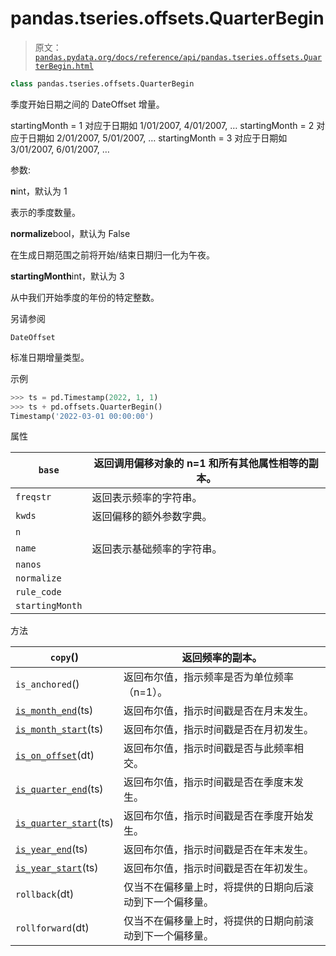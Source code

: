 # pandas.tseries.offsets.QuarterBegin

> 原文：[`pandas.pydata.org/docs/reference/api/pandas.tseries.offsets.QuarterBegin.html`](https://pandas.pydata.org/docs/reference/api/pandas.tseries.offsets.QuarterBegin.html)

```py
class pandas.tseries.offsets.QuarterBegin
```

季度开始日期之间的 DateOffset 增量。

startingMonth = 1 对应于日期如 1/01/2007, 4/01/2007, … startingMonth = 2 对应于日期如 2/01/2007, 5/01/2007, … startingMonth = 3 对应于日期如 3/01/2007, 6/01/2007, …

参数:

**n**int，默认为 1

表示的季度数量。

**normalize**bool，默认为 False

在生成日期范围之前将开始/结束日期归一化为午夜。

**startingMonth**int，默认为 3

从中我们开始季度的年份的特定整数。

另请参阅

`DateOffset`

标准日期增量类型。

示例

```py
>>> ts = pd.Timestamp(2022, 1, 1)
>>> ts + pd.offsets.QuarterBegin()
Timestamp('2022-03-01 00:00:00') 
```

属性

| `base` | 返回调用偏移对象的 n=1 和所有其他属性相等的副本。 |
| --- | --- |
| `freqstr` | 返回表示频率的字符串。 |
| `kwds` | 返回偏移的额外参数字典。 |
| `n` |  |
| `name` | 返回表示基础频率的字符串。 |
| `nanos` |  |
| `normalize` |  |
| `rule_code` |  |
| `startingMonth` |  |

方法

| `copy`() | 返回频率的副本。 |
| --- | --- |
| `is_anchored`() | 返回布尔值，指示频率是否为单位频率（n=1）。 |
| [`is_month_end`](https://pandas.pydata.org/docs/reference/api/pandas.tseries.offsets.QuarterBegin.is_month_end.html#pandas.tseries.offsets.QuarterBegin.is_month_end "pandas.tseries.offsets.QuarterBegin.is_month_end")(ts) | 返回布尔值，指示时间戳是否在月末发生。 |
| [`is_month_start`](https://pandas.pydata.org/docs/reference/api/pandas.tseries.offsets.QuarterBegin.is_month_start.html#pandas.tseries.offsets.QuarterBegin.is_month_start "pandas.tseries.offsets.QuarterBegin.is_month_start")(ts) | 返回布尔值，指示时间戳是否在月初发生。 |
| [`is_on_offset`](https://pandas.pydata.org/docs/reference/api/pandas.tseries.offsets.QuarterBegin.is_on_offset.html#pandas.tseries.offsets.QuarterBegin.is_on_offset "pandas.tseries.offsets.QuarterBegin.is_on_offset")(dt) | 返回布尔值，指示时间戳是否与此频率相交。 |
| [`is_quarter_end`](https://pandas.pydata.org/docs/reference/api/pandas.tseries.offsets.QuarterBegin.is_quarter_end.html#pandas.tseries.offsets.QuarterBegin.is_quarter_end "pandas.tseries.offsets.QuarterBegin.is_quarter_end")(ts) | 返回布尔值，指示时间戳是否在季度末发生。 |
| [`is_quarter_start`](https://pandas.pydata.org/docs/reference/api/pandas.tseries.offsets.QuarterBegin.is_quarter_start.html#pandas.tseries.offsets.QuarterBegin.is_quarter_start "pandas.tseries.offsets.QuarterBegin.is_quarter_start")(ts) | 返回布尔值，指示时间戳是否在季度开始发生。 |
| [`is_year_end`](https://pandas.pydata.org/docs/reference/api/pandas.tseries.offsets.QuarterBegin.is_year_end.html#pandas.tseries.offsets.QuarterBegin.is_year_end "pandas.tseries.offsets.QuarterBegin.is_year_end")(ts) | 返回布尔值，指示时间戳是否在年末发生。 |
| [`is_year_start`](https://pandas.pydata.org/docs/reference/api/pandas.tseries.offsets.QuarterBegin.is_year_start.html#pandas.tseries.offsets.QuarterBegin.is_year_start "pandas.tseries.offsets.QuarterBegin.is_year_start")(ts) | 返回布尔值，指示时间戳是否在年初发生。 |
| `rollback`(dt) | 仅当不在偏移量上时，将提供的日期向后滚动到下一个偏移量。 |
| `rollforward`(dt) | 仅当不在偏移量上时，将提供的日期向前滚动到下一个偏移量。 |
